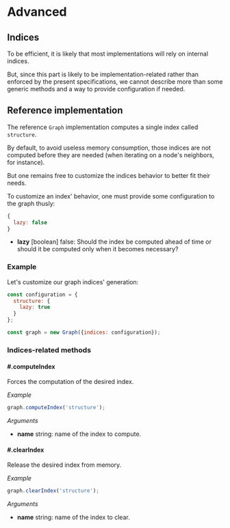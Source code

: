 # Advanced

## Indices

To be efficient, it is likely that most implementations will rely on internal indices.

But, since this part is likely to be implementation-related rather than enforced by the present specifications, we cannot describe more than some generic methods and a way to provide configuration if needed.

## Reference implementation

The reference `Graph` implementation computes a single index called `structure`.

By default, to avoid useless memory consumption, those indices are not computed before they are needed (when iterating on a node's neighbors, for instance).

But one remains free to customize the indices behavior to better fit their needs.

To customize an index' behavior, one must provide some configuration to the graph thusly:

```js
{
  lazy: false
}
```

* **lazy** <span class="code">[boolean]</span> <span class="default">false</span>: Should the index be computed ahead of time or should it be computed only when it becomes necessary?

### Example

Let's customize our graph indices' generation:

```js
const configuration = {
  structure: {
    lazy: true
  }
};

const graph = new Graph({indices: configuration});
```

### Indices-related methods

#### #.computeIndex

Forces the computation of the desired index.

*Example*

```js
graph.computeIndex('structure');
```

*Arguments*

* **name** <span class="code">string</span>: name of the index to compute.

#### #.clearIndex

Release the desired index from memory.

*Example*

```js
graph.clearIndex('structure');
```

*Arguments*

* **name** <span class="code">string</span>: name of the index to clear.
